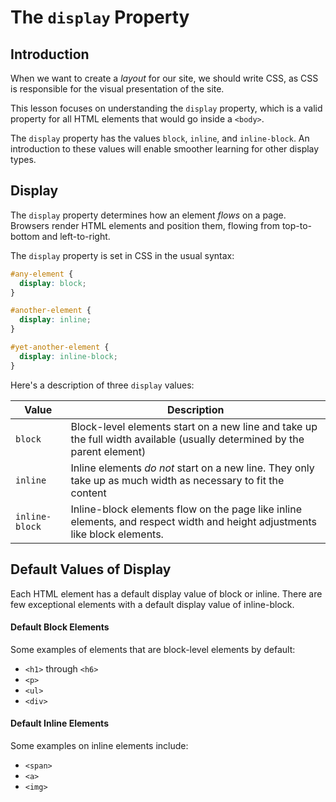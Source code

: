 # The `display` Property

## Introduction

When we want to create a _layout_ for our site, we should write CSS, as CSS is responsible for the visual presentation of the site.

This lesson focuses on understanding the `display` property, which is a valid property for all HTML elements that would go inside a `<body>`.

The `display` property has the values `block`, `inline`, and `inline-block`. An introduction to these values will enable smoother learning for other display types.

## Display

The `display` property determines how an element _flows_ on a page. Browsers render HTML elements and position them, flowing from top-to-bottom and left-to-right.

The `display` property is set in CSS in the usual syntax:

```css
#any-element {
  display: block;
}

#another-element {
  display: inline;
}

#yet-another-element {
  display: inline-block;
}
```

Here's a description of three `display` values:

| Value          | Description                                                                                                                |
| -------------- | -------------------------------------------------------------------------------------------------------------------------- |
| `block`        | Block-level elements start on a new line and take up the full width available (usually determined by the parent element)   |
| `inline`       | Inline elements _do not_ start on a new line. They only take up as much width as necessary to fit the content              |
| `inline-block` | Inline-block elements flow on the page like inline elements, and respect width and height adjustments like block elements. |

## Default Values of Display

Each HTML element has a default display value of block or inline. There are few exceptional elements with a default display value of inline-block.

#### Default Block Elements

Some examples of elements that are block-level elements by default:

- `<h1>` through `<h6>`
- `<p>`
- `<ul>`
- `<div>`

#### Default Inline Elements

Some examples on inline elements include:

- `<span>`
- `<a>`
- `<img>`
